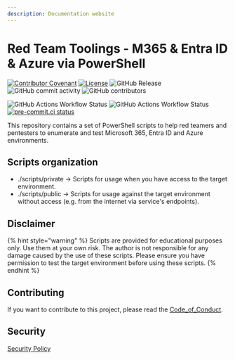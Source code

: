 ```yaml
---
description: Documentation website
---
```


# Red Team Toolings - M365 & Entra ID & Azure via PowerShell

[![Contributor Covenant](https://img.shields.io/badge/Contributor%20Covenant-2.1-4baaaa.svg)](https://github.com/dafneb/.github/blob/main/.github/CODE_OF_CONDUCT.md)
[![License](https://img.shields.io/badge/License-MIT-4baaaa.svg)](https://github.com/dafneb/.github/blob/main/LICENSE)
![GitHub Release](https://img.shields.io/github/v/release/dafneb/AzureRedTeamByPowershell)
![GitHub commit activity](https://img.shields.io/github/commit-activity/w/dafneb/AzureRedTeamByPowershell)
![GitHub contributors](https://img.shields.io/github/contributors/dafneb/AzureRedTeamByPowershell)

![GitHub Actions Workflow Status](https://img.shields.io/github/actions/workflow/status/dafneb/AzureRedTeamByPowershell/powershell-analyzer.yml?label=PSScriptAnalyzer)
![GitHub Actions Workflow Status](https://img.shields.io/github/actions/workflow/status/dafneb/AzureRedTeamByPowershell/codeql.yml?label=CodeQL)
[![pre-commit.ci status](https://results.pre-commit.ci/badge/github/dafneb/AzureRedTeamByPowershell/main.svg)](https://results.pre-commit.ci/latest/github/dafneb/AzureRedTeamByPowershell/main)

This repository contains a set of PowerShell scripts to help red teamers and pentesters to enumerate and test Microsoft 365, Entra ID and Azure environments.

## Scripts organization

- ./scripts/private -> Scripts for usage when you have access to the target environment.
- ./scripts/public -> Scripts for usage against the target environment without access (e.g. from the internet via service's endpoints).

## Disclaimer

{% hint style="warning" %}
Scripts are provided for educational purposes only. Use them at your own risk.
The author is not responsible for any damage caused by the use of these scripts.
Please ensure you have permission to test the target environment before
using these scripts.
{% endhint %}

## Contributing

If you want to contribute to this project, please read the [Code_of_Conduct](https://github.com/dafneb/.github/blob/main/.github/CODE_OF_CONDUCT.md).

## Security

[Security Policy](https://github.com/dafneb/.github/blob/main/SECURITY.md)
